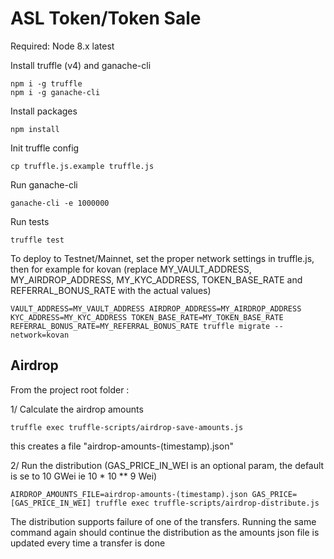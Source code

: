 # ASL Token/Token Sale 

Required: Node 8.x latest

Install truffle (v4) and ganache-cli
```
npm i -g truffle
npm i -g ganache-cli
```

Install packages
```
npm install
```

Init truffle config
```
cp truffle.js.example truffle.js
```

Run ganache-cli
```
ganache-cli -e 1000000
```

Run tests
```
truffle test
```

To deploy to Testnet/Mainnet, set the proper network settings in truffle.js, then for example for kovan (replace MY_VAULT_ADDRESS, MY_AIRDROP_ADDRESS, MY_KYC_ADDRESS, TOKEN_BASE_RATE and REFERRAL_BONUS_RATE with the actual values)
```
VAULT_ADDRESS=MY_VAULT_ADDRESS AIRDROP_ADDRESS=MY_AIRDROP_ADDRESS KYC_ADDRESS=MY_KYC_ADDRESS TOKEN_BASE_RATE=MY_TOKEN_BASE_RATE REFERRAL_BONUS_RATE=MY_REFERRAL_BONUS_RATE truffle migrate --network=kovan
```


## Airdrop
From the project root folder :

1/ Calculate the airdrop amounts 
```
truffle exec truffle-scripts/airdrop-save-amounts.js 
```

this creates a file "airdrop-amounts-(timestamp).json" 

2/ Run the distribution (GAS_PRICE_IN_WEI is an optional param, the default is se to 10 GWei ie 10 * 10 ** 9 Wei)
```
AIRDROP_AMOUNTS_FILE=airdrop-amounts-(timestamp).json GAS_PRICE=[GAS_PRICE_IN_WEI] truffle exec truffle-scripts/airdrop-distribute.js
```
The distribution supports failure of one of the transfers. Running the same command again should continue the distribution as the amounts json file is updated every time a transfer is done 

